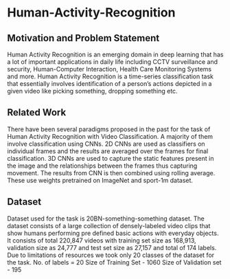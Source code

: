 # Human-Activity-Recognition

## Motivation and Problem Statement

Human Activity Recognition is an emerging domain in deep learning that has a lot of important applications in daily life including CCTV surveillance and security, Human-Computer Interaction, Health Care Monitoring Systems and more.
Human Activity Recognition is a time-series classification task that essentially involves identification of a person’s actions depicted in a given video like picking something, dropping something etc.

## Related Work

There have been several paradigms proposed in the past for the task of Human Activity Recognition with Video Classification. 
A majority of them involve classification using CNNs. 
2D CNNs are used as classifiers on individual frames and the results are averaged over the frames for final classification. 
3D CNNs are used to capture the static features present in the image and the relationships between the frames thus capturing movement. The results from CNN is then combined using rolling average. 
These use weights pretrained on ImageNet and sport-1m dataset.

## Dataset
Dataset used for the task is  20BN-something-something dataset.  The dataset consists of a large collection of densely-labeled video clips that show humans performing pre defined basic actions with everyday objects. It consists of total 220,847 videos with training set size as 168,913, validation size as 24,777 and test set size as 27,157 and total of 174 labels.
Due to limitations of resources we took only 20 classes of the dataset for the task.
No. of labels = 20
Size of Training Set - 1060
Size of Validation set - 195

